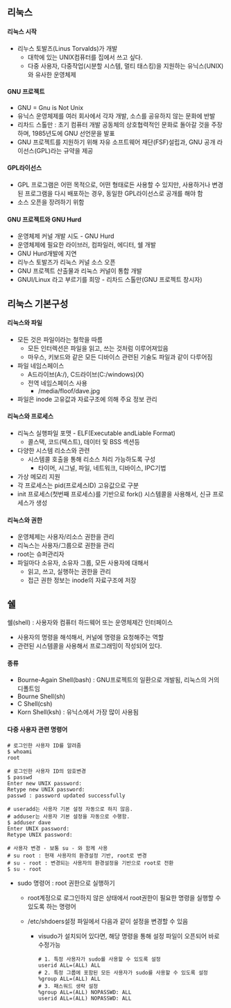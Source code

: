## 리눅스

#### 리눅스 시작

- 리누스 토발즈(Linus Torvalds)가 개발
  - 대학에 있는 UNIX컴퓨터를 집에서 쓰고 싶다.
  - 다중 사용자, 다중작업(시분할 시스템, 멀티 태스킹)을 지원하는 유닉스(UNIX)와 유사한 운영체제

#### GNU 프로젝트

- GNU = Gnu is Not Unix
- 유닉스 운영체제를 여러 회사에서 각자 개발, 소스를 공유하지 않는 문화에 반발
- 리차드 스톨만 : 초기 컴퓨터 개발 공동체의 상호협력적인 문화로 돌아갈 것을 주장하며, 1985년도에 GNU 선언문을 발표
- GNU 프로젝트를 지원하기 위해 자유 소프트웨어 재단(FSF)설립과, GNU 공개 라이선스(GPL)라는 규약을 제공

#### GPL라이선스

- GPL 프로그램은 어떤 목적으로, 어떤 형태로든 사용할 수 있지만, 사용하거나 변경된 프로그램을 다시 배포하는 경우, 동일한 GPL라이선스로 공개를 해야 함
- 소스 오픈을 장려하기 위함

#### GNU 프로젝트와 GNU Hurd

- 운영체제 커널 개발 시도 - GNU Hurd
- 운영체제에 필요한 라이브러, 컴파일러, 에디터, 쉘 개발
- GNU Hurd개발에 지연
- 리누스 토발즈가 리눅스 커널 소스 오픈
- GNU 프로젝트 산출물과 리눅스 커널이 통합 개발
- GNUI/Linux 라고 부르기를 희망 - 리차드 스톨만(GNU 프로젝트 창시자)



## 리눅스 기본구성

#### 리눅스와 파일

- 모든 것은 파일이라는 철학을 따름
  - 모든 인터렉션은 파일을 읽고, 쓰는 것처럼 이루어져있음
  - 마우스, 키보드와 같은 모든 디바이스 관련된 기술도 파일과 같이 다루어짐
- 파일 네임스페이스
  - A드라이브(A:/), C드라이브(C:/windows)(X)
  - 전역 네임스페이스 사용
    - /media/floof/dave.jpg
- 파일은 inode 고유값과 자료구조에 의해 주요 정보 관리

#### 리눅스와 프로세스

- 리눅스 실행파일 포맷 - ELF(Executable andLiable Format)
  - 콜스택, 코드(텍스트), 데이터 및 BSS 섹션등
- 다양한 시스템 리소스와 관련
  - 시스템콜 호출을 통해 리소스 처리 가능하도록 구성
    - 타이머, 시그널, 파일, 네트워크, 디바이스, IPC기법
- 가상 메모리 지원
- 각 프로세스는 pid(프로세스ID) 고유값으로 구분
- init 프로세스(첫번째 프로세스)를 기반으로 fork() 시스템콜을 사용해서, 신규 프로세스가 생성

#### 리눅스와 권한

- 운영체제는 사용자/리소스 권한을 관리
- 리눅스는 사용자/그룹으로 권한을 관리
- root는 슈퍼관리자
- 파일마다 소유자, 소유자 그룹, 모든 사용자에 대해서 
  - 읽고, 쓰고, 실행하는 권한을 관리
  - 접근 권한 정보는 inode의 자료구조에 저장



## 쉘

쉘(shell) : 사용자와 컴퓨터 하드웨어 또는 운영체제간 인터페이스

- 사용자의 명령을 해석해서, 커널에 명령을 요청해주는 역할
- 관련된 시스템콜을 사용해서 프로그래밍이 작성되어 있다.



#### 종류

- Bourne-Again Shell(bash) : GNU프로젝트의 일환으로 개발됨, 리눅스의 거의 디폴트임
- Bourne Shell(sh)
- C Shell(csh)
- Korn Shell(ksh) : 유닉스에서 가장 많이 사용됨



#### 다중 사용자 관련 명령어

```shell
# 로그인한 사용자 ID를 알려줌
$ whoami
root
```

```shell
# 로그인한 사용자 ID의 암호변경
$ passwd
Enter new UNIX password:
Retype new UNIX password:
passwd : password updated successfully
```

```shell
# useradd는 사용자 기본 설정 자동으로 하지 않음.
# adduser는 사용자 기본 설정을 자동으로 수행함.
$ adduser dave
Enter UNIX password:
Retype UNIX password:
```

```shell
# 사용자 변경 - 보통 su - 와 함께 사용
# su root : 현재 사용자의 환경설정 기반, root로 변경
# su - root : 변경되는 사용자의 환경설정을 기반으로 root로 전환
$ su - root

```


- sudo 명령어 : root 권한으로 실행하기

  -  root계정으로 로그인하지 않은 상태에서 root권한이 필요한 명령을 실행할 수 있도록 하는 명령어

  - /etc/shdoers설정 파일에서 다음과 같이 설정을 변경할 수 있음

    - visudo가 설치되어 있다면, 해당 명령을 통해 설정 파일이 오픈되어 바로 수정가능

      ```shell
      # 1. 특정 사용자가 sudo를 사용할 수 있도록 설정
      userid ALL=(ALL) ALL
      # 2. 특정 그룹에 포함된 모든 사용자가 sudo를 사용할 수 있도록 설정
      %group ALL=(ALL) ALL
      # 3. 패스워드 생략 설정
      %group ALL=(ALL) NOPASSWD: ALL
      userid ALL=(ALL) NOPASSWD: ALL
      ```

      